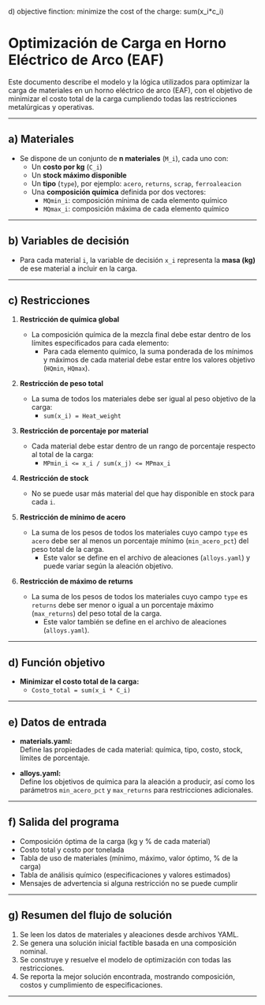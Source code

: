 d) objective finction: minimize the cost of the charge: sum(x_i*c_i)

# Optimización de Carga en Horno Eléctrico de Arco (EAF)

Este documento describe el modelo y la lógica utilizados para optimizar la carga de materiales en un horno eléctrico de arco (EAF), con el objetivo de minimizar el costo total de la carga cumpliendo todas las restricciones metalúrgicas y operativas.

---

## a) Materiales

- Se dispone de un conjunto de **n materiales** (`M_i`), cada uno con:
  - Un **costo por kg** (`C_i`)
  - Un **stock máximo disponible**
  - Un **tipo** (`type`), por ejemplo: `acero`, `returns`, `scrap`, `ferroaleacion`
  - Una **composición química** definida por dos vectores:
    - `MQmin_i`: composición mínima de cada elemento químico
    - `MQmax_i`: composición máxima de cada elemento químico

---

## b) Variables de decisión

- Para cada material `i`, la variable de decisión `x_i` representa la **masa (kg)** de ese material a incluir en la carga.

---

## c) Restricciones

1. **Restricción de química global**  
   - La composición química de la mezcla final debe estar dentro de los límites especificados para cada elemento:
     - Para cada elemento químico, la suma ponderada de los mínimos y máximos de cada material debe estar entre los valores objetivo (`HQmin`, `HQmax`).

2. **Restricción de peso total**
   - La suma de todos los materiales debe ser igual al peso objetivo de la carga:
     - `sum(x_i) = Heat_weight`

3. **Restricción de porcentaje por material**
   - Cada material debe estar dentro de un rango de porcentaje respecto al total de la carga:
     - `MPmin_i <= x_i / sum(x_j) <= MPmax_i`

4. **Restricción de stock**
   - No se puede usar más material del que hay disponible en stock para cada `i`.

5. **Restricción de mínimo de acero**
   - La suma de los pesos de todos los materiales cuyo campo `type` es `acero` debe ser al menos un porcentaje mínimo (`min_acero_pct`) del peso total de la carga.
     - Este valor se define en el archivo de aleaciones (`alloys.yaml`) y puede variar según la aleación objetivo.

6. **Restricción de máximo de returns**
   - La suma de los pesos de todos los materiales cuyo campo `type` es `returns` debe ser menor o igual a un porcentaje máximo (`max_returns`) del peso total de la carga.
     - Este valor también se define en el archivo de aleaciones (`alloys.yaml`).

---

## d) Función objetivo

- **Minimizar el costo total de la carga:**
  - `Costo_total = sum(x_i * C_i)`

---

## e) Datos de entrada

- **materials.yaml:**  
  Define las propiedades de cada material: química, tipo, costo, stock, límites de porcentaje.

- **alloys.yaml:**  
  Define los objetivos de química para la aleación a producir, así como los parámetros `min_acero_pct` y `max_returns` para restricciones adicionales.

---

## f) Salida del programa

- Composición óptima de la carga (kg y % de cada material)
- Costo total y costo por tonelada
- Tabla de uso de materiales (mínimo, máximo, valor óptimo, % de la carga)
- Tabla de análisis químico (especificaciones y valores estimados)
- Mensajes de advertencia si alguna restricción no se puede cumplir

---

## g) Resumen del flujo de solución

1. Se leen los datos de materiales y aleaciones desde archivos YAML.
2. Se genera una solución inicial factible basada en una composición nominal.
3. Se construye y resuelve el modelo de optimización con todas las restricciones.
4. Se reporta la mejor solución encontrada, mostrando composición, costos y cumplimiento de especificaciones.

---